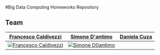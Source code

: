 
#Big Data Computing Homeworks Repository

## Team
 | <a href="https://github.com/caldi99" target="_blank">**Francesco Caldivezzi**</a> | <a href="https://github.com/simonedantimo" target="_blank">**Simone D'antimo**</a> | <a href="https://github.com/daniela9898" target="_blank">**Daniela Cuza**</a> |
| :---: |:---:|:---:|
| [![Francesco Caldivezzi](https://avatars.githubusercontent.com/u/31403460?v=4)]()    | [![Simone D0antimo](https://avatars.githubusercontent.com/u/24751381?v=4)]() |    | [![Daniela Cuza](https://avatars.githubusercontent.com/u/87535362?v=4]() |

